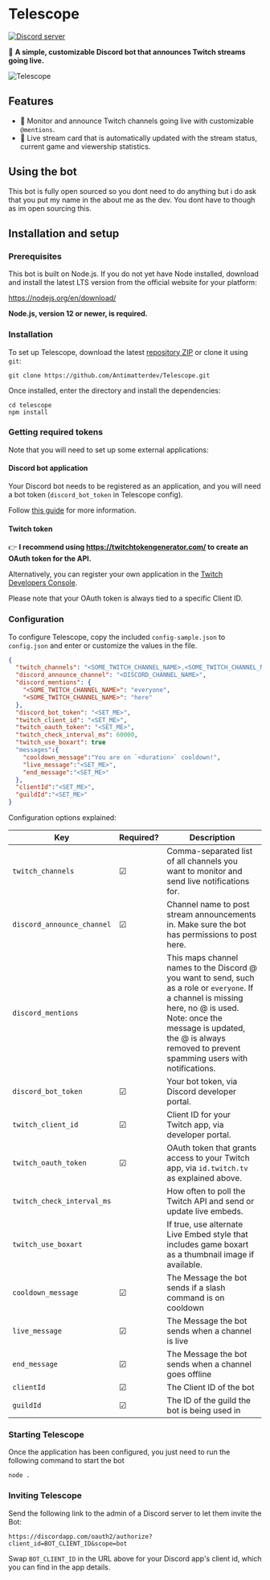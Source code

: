 # Telescope
[![Discord server](https://img.shields.io/discord/991498223271288872?color=%237289da&label=discord%20server&logo=discord)](https://discord.gg/ezSpNBH6JS)

🤖 **A simple, customizable Discord bot that announces Twitch streams going live.**

![Telescope](https://i.ibb.co/BP8H30g/image.png)

## Features

 - 📢 Monitor and announce Twitch channels going live with customizable `@mentions`.
 - 🔴 Live stream card that is automatically updated with the stream status, current game and viewership statistics.

## Using the bot

This bot is fully open sourced so you dont need to do anything but i do ask that you put my name in the about me as the dev. You dont have to though as im open sourcing this.

## Installation and setup

### Prerequisites

This bot is built on Node.js. If you do not yet have Node installed, download and install the latest LTS version from the official website for your platform:

https://nodejs.org/en/download/

**Node.js, version 12 or newer, is required.**

### Installation

To set up Telescope, download the latest [repository ZIP](https://github.com/Antimatterdev/Telescope/releases/download/Release/Telescope.zip) or clone it using `git`:

    git clone https://github.com/Antimatterdev/Telescope.git
    
Once installed, enter the directory and install the dependencies:

    cd telescope
    npm install

### Getting required tokens

Note that you will need to set up some external applications: 

#### Discord bot application
Your Discord bot needs to be registered as an application, and you will need a bot token  (`discord_bot_token` in Telescope config).

Follow [this guide](https://github.com/reactiflux/discord-irc/wiki/Creating-a-discord-bot-&-getting-a-token) for more information.

#### Twitch token
👉 **I recommend using https://twitchtokengenerator.com/ to create an OAuth token for the API.**

Alternatively, you can register your own application in the [Twitch Developers Console](https://dev.twitch.tv/console/apps).

Please note that your OAuth token is always tied to a specific Client ID.

### Configuration
 
To configure Telescope, copy the included `config-sample.json` to `config.json` and enter or customize the values in the file.

```json
{
  "twitch_channels": "<SOME_TWITCH_CHANNEL_NAME>,<SOME_TWITCH_CHANNEL_NAME>",
  "discord_announce_channel": "<DISCORD_CHANNEL_NAME>",
  "discord_mentions": {
    "<SOME_TWITCH_CHANNEL_NAME>": "everyone",
    "<SOME_TWITCH_CHANNEL_NAME>": "here"
  },
  "discord_bot_token": "<SET_ME>",
  "twitch_client_id": "<SET_ME>",
  "twitch_oauth_token": "<SET_ME>",
  "twitch_check_interval_ms": 60000,
  "twitch_use_boxart": true
  "messages":{
    "cooldown_message":"You are on `<duration>` cooldown!",
    "live_message":"<SET_ME>",
    "end_message":"<SET_ME>"
  },
  "clientId":"<SET_ME>",
  "guildId":"<SET_ME>"
}
```    

Configuration options explained:

|Key|Required?|Description|
|---|---------|-----------|
|`twitch_channels`|☑|Comma-separated list of all channels you want to monitor and send live notifications for.|
|`discord_announce_channel`|☑|Channel name to post stream announcements in. Make sure the bot has permissions to post here.|
|`discord_mentions`| |This maps channel names to the Discord @ you want to send, such as a role or `everyone`. If a channel is missing here, no @ is used. Note: once the message is updated, the @ is always removed to prevent spamming users with notifications.|
|`discord_bot_token`|☑|Your bot token, via Discord developer portal.|
|`twitch_client_id`|☑|Client ID for your Twitch app, via developer portal.|
|`twitch_oauth_token`|☑|OAuth token that grants access to your Twitch app, via `id.twitch.tv` as explained above.|
|`twitch_check_interval_ms`| |How often to poll the Twitch API and send or update live embeds.|
|`twitch_use_boxart`| |If true, use alternate Live Embed style that includes game boxart as a thumbnail image if available.|
|`cooldown_message`|☑|The Message the bot sends if a slash command is on cooldown|
|`live_message`|☑|The Message the bot sends when a channel is live|
|`end_message`|☑|The Message the bot sends when a channel goes offline|
|`clientId`|☑|The Client ID of the bot|
|`guildId`|☑|The ID of the guild the bot is being used in|

### Starting Telescope

Once the application has been configured, you just need to run the following command to start the bot

    node .

### Inviting Telescope

Send the following link to the admin of a Discord server to let them invite the Bot:

  `https://discordapp.com/oauth2/authorize?client_id=BOT_CLIENT_ID&scope=bot`
  
Swap `BOT_CLIENT_ID` in the URL above for your Discord app's client id, which you can find in the app details.

